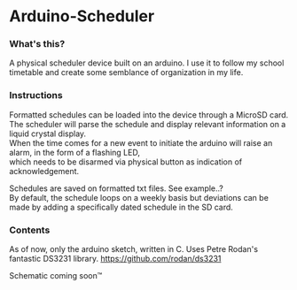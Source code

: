 # Arduino-Scheduler

### What's this?
A physical scheduler device built on an arduino. I use it to follow my school timetable and create some semblance of organization in my life.

### Instructions
Formatted schedules can be loaded into the device through a MicroSD card.<br />
The scheduler will parse the schedule and display relevant information on a liquid crystal display.<br />
When the time comes for a new event to initiate the arduino will raise an alarm, in the form of a flashing LED, <br />
which needs to be disarmed via physical button as indication of acknowledgement.<br />

Schedules are saved on formatted txt files. See example..?<br />
By default, the schedule loops on a weekly basis but deviations can be made by adding a specifically dated schedule in the SD card.<br />

### Contents
As of now, only the arduino sketch, written in C.
Uses Petre Rodan's fantastic DS3231 library. https://github.com/rodan/ds3231

Schematic coming soon™
